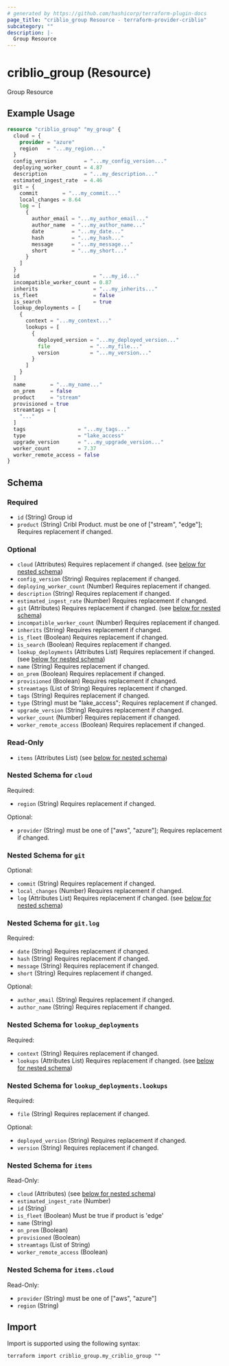 ```yaml
---
# generated by https://github.com/hashicorp/terraform-plugin-docs
page_title: "criblio_group Resource - terraform-provider-criblio"
subcategory: ""
description: |-
  Group Resource
---
```


# criblio_group (Resource)

Group Resource

## Example Usage

```terraform
resource "criblio_group" "my_group" {
  cloud = {
    provider = "azure"
    region   = "...my_region..."
  }
  config_version         = "...my_config_version..."
  deploying_worker_count = 4.87
  description            = "...my_description..."
  estimated_ingest_rate  = 4.46
  git = {
    commit        = "...my_commit..."
    local_changes = 8.64
    log = [
      {
        author_email = "...my_author_email..."
        author_name  = "...my_author_name..."
        date         = "...my_date..."
        hash         = "...my_hash..."
        message      = "...my_message..."
        short        = "...my_short..."
      }
    ]
  }
  id                        = "...my_id..."
  incompatible_worker_count = 0.87
  inherits                  = "...my_inherits..."
  is_fleet                  = false
  is_search                 = true
  lookup_deployments = [
    {
      context = "...my_context..."
      lookups = [
        {
          deployed_version = "...my_deployed_version..."
          file             = "...my_file..."
          version          = "...my_version..."
        }
      ]
    }
  ]
  name        = "...my_name..."
  on_prem     = false
  product     = "stream"
  provisioned = true
  streamtags = [
    "..."
  ]
  tags                 = "...my_tags..."
  type                 = "lake_access"
  upgrade_version      = "...my_upgrade_version..."
  worker_count         = 7.37
  worker_remote_access = false
}
```

<!-- schema generated by tfplugindocs -->
## Schema

### Required

- `id` (String) Group id
- `product` (String) Cribl Product. must be one of ["stream", "edge"]; Requires replacement if changed.

### Optional

- `cloud` (Attributes) Requires replacement if changed. (see [below for nested schema](#nestedatt--cloud))
- `config_version` (String) Requires replacement if changed.
- `deploying_worker_count` (Number) Requires replacement if changed.
- `description` (String) Requires replacement if changed.
- `estimated_ingest_rate` (Number) Requires replacement if changed.
- `git` (Attributes) Requires replacement if changed. (see [below for nested schema](#nestedatt--git))
- `incompatible_worker_count` (Number) Requires replacement if changed.
- `inherits` (String) Requires replacement if changed.
- `is_fleet` (Boolean) Requires replacement if changed.
- `is_search` (Boolean) Requires replacement if changed.
- `lookup_deployments` (Attributes List) Requires replacement if changed. (see [below for nested schema](#nestedatt--lookup_deployments))
- `name` (String) Requires replacement if changed.
- `on_prem` (Boolean) Requires replacement if changed.
- `provisioned` (Boolean) Requires replacement if changed.
- `streamtags` (List of String) Requires replacement if changed.
- `tags` (String) Requires replacement if changed.
- `type` (String) must be "lake_access"; Requires replacement if changed.
- `upgrade_version` (String) Requires replacement if changed.
- `worker_count` (Number) Requires replacement if changed.
- `worker_remote_access` (Boolean) Requires replacement if changed.

### Read-Only

- `items` (Attributes List) (see [below for nested schema](#nestedatt--items))

<a id="nestedatt--cloud"></a>
### Nested Schema for `cloud`

Required:

- `region` (String) Requires replacement if changed.

Optional:

- `provider` (String) must be one of ["aws", "azure"]; Requires replacement if changed.


<a id="nestedatt--git"></a>
### Nested Schema for `git`

Optional:

- `commit` (String) Requires replacement if changed.
- `local_changes` (Number) Requires replacement if changed.
- `log` (Attributes List) Requires replacement if changed. (see [below for nested schema](#nestedatt--git--log))

<a id="nestedatt--git--log"></a>
### Nested Schema for `git.log`

Required:

- `date` (String) Requires replacement if changed.
- `hash` (String) Requires replacement if changed.
- `message` (String) Requires replacement if changed.
- `short` (String) Requires replacement if changed.

Optional:

- `author_email` (String) Requires replacement if changed.
- `author_name` (String) Requires replacement if changed.



<a id="nestedatt--lookup_deployments"></a>
### Nested Schema for `lookup_deployments`

Required:

- `context` (String) Requires replacement if changed.
- `lookups` (Attributes List) Requires replacement if changed. (see [below for nested schema](#nestedatt--lookup_deployments--lookups))

<a id="nestedatt--lookup_deployments--lookups"></a>
### Nested Schema for `lookup_deployments.lookups`

Required:

- `file` (String) Requires replacement if changed.

Optional:

- `deployed_version` (String) Requires replacement if changed.
- `version` (String) Requires replacement if changed.



<a id="nestedatt--items"></a>
### Nested Schema for `items`

Read-Only:

- `cloud` (Attributes) (see [below for nested schema](#nestedatt--items--cloud))
- `estimated_ingest_rate` (Number)
- `id` (String)
- `is_fleet` (Boolean) Must be true if product is 'edge'
- `name` (String)
- `on_prem` (Boolean)
- `provisioned` (Boolean)
- `streamtags` (List of String)
- `worker_remote_access` (Boolean)

<a id="nestedatt--items--cloud"></a>
### Nested Schema for `items.cloud`

Read-Only:

- `provider` (String) must be one of ["aws", "azure"]
- `region` (String)

## Import

Import is supported using the following syntax:

```shell
terraform import criblio_group.my_criblio_group ""
```
